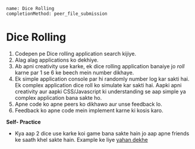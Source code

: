 ```ngMeta
name: Dice Rolling 
completionMethod: peer_file_submission
```

# Dice Rolling


1. Codepen pe Dice rolling application search kijiye.
2. Alag alag applications ko dekhiye.
3. Ab apni creativity use karke, ek dice rolling application banaiye jo *roll* karne par 1 se 6 ke beech mein number dikhaye.
4. Ek simple application console par hi randomly number log kar sakti hai. Ek complex application dice roll ko simulate kar sakti hai. Aapki apni creativity aur aapki CSS/Javascript ki understanding se aap simple ya complex application bana sakte ho.
5. Apne code ko apne peers ko dikhawo aur unse feedback lo.
6. Feedback ko apne code mein implement karne ki kosis karo.


**Self- Practice**
- Kya aap 2 dice use karke koi game bana sakte hain jo aap apne friends ke saath khel sakte hain. Example ke liye [yahan dekhe](https://codepen.io/Lazyboy/pen/avjgEj)
